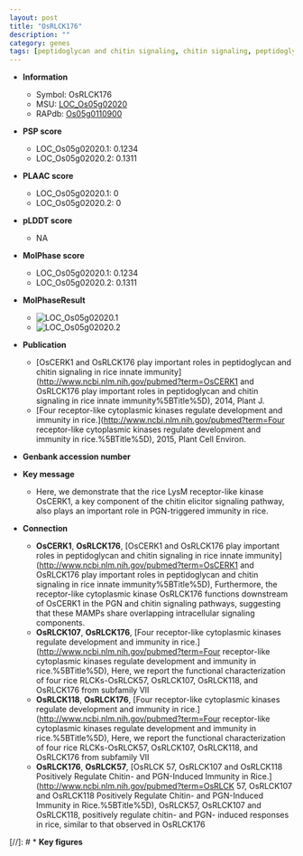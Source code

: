 ```yaml
---
layout: post
title: "OsRLCK176"
description: ""
category: genes
tags: [peptidoglycan and chitin signaling, chitin signaling, peptidoglycan signaling, innate immunity]
---
```


* **Information**  
    + Symbol: OsRLCK176  
    + MSU: [LOC_Os05g02020](http://rice.plantbiology.msu.edu/cgi-bin/ORF_infopage.cgi?orf=LOC_Os05g02020)  
    + RAPdb: [Os05g0110900](http://rapdb.dna.affrc.go.jp/viewer/gbrowse_details/irgsp1?name=Os05g0110900)  

* **PSP score**  
    + LOC_Os05g02020.1: 0.1234 
    + LOC_Os05g02020.2: 0.1311 

* **PLAAC score**  
    + LOC_Os05g02020.1: 0 
    + LOC_Os05g02020.2: 0 

* **pLDDT score**
    + NA


* **MolPhase score**
    + LOC_Os05g02020.1: 0.1234
    + LOC_Os05g02020.2: 0.1311

* **MolPhaseResult**
    + ![LOC_Os05g02020.1](https://ricepsp.github.io/pictures/LOC_Os05g/LOC_Os05g02020.1.png)
    + ![LOC_Os05g02020.2](https://ricepsp.github.io/pictures/LOC_Os05g/LOC_Os05g02020.2.png)

* **Publication**  
    + [OsCERK1 and OsRLCK176 play important roles in peptidoglycan and chitin signaling in rice innate immunity](http://www.ncbi.nlm.nih.gov/pubmed?term=OsCERK1 and OsRLCK176 play important roles in peptidoglycan and chitin signaling in rice innate immunity%5BTitle%5D), 2014, Plant J.
    + [Four receptor-like cytoplasmic kinases regulate development and immunity in rice.](http://www.ncbi.nlm.nih.gov/pubmed?term=Four receptor-like cytoplasmic kinases regulate development and immunity in rice.%5BTitle%5D), 2015, Plant Cell Environ.

* **Genbank accession number**  

* **Key message**  
    + Here, we demonstrate that the rice LysM receptor-like kinase OsCERK1, a key component of the chitin elicitor signaling pathway, also plays an important role in PGN-triggered immunity in rice.

* **Connection**  
    + __OsCERK1__, __OsRLCK176__, [OsCERK1 and OsRLCK176 play important roles in peptidoglycan and chitin signaling in rice innate immunity](http://www.ncbi.nlm.nih.gov/pubmed?term=OsCERK1 and OsRLCK176 play important roles in peptidoglycan and chitin signaling in rice innate immunity%5BTitle%5D), Furthermore, the receptor-like cytoplasmic kinase OsRLCK176 functions downstream of OsCERK1 in the PGN and chitin signaling pathways, suggesting that these MAMPs share overlapping intracellular signaling components.
    + __OsRLCK107__, __OsRLCK176__, [Four receptor-like cytoplasmic kinases regulate development and immunity in rice.](http://www.ncbi.nlm.nih.gov/pubmed?term=Four receptor-like cytoplasmic kinases regulate development and immunity in rice.%5BTitle%5D), Here, we report the functional characterization of four rice RLCKs-OsRLCK57, OsRLCK107, OsRLCK118, and OsRLCK176 from subfamily VII
    + __OsRLCK118__, __OsRLCK176__, [Four receptor-like cytoplasmic kinases regulate development and immunity in rice.](http://www.ncbi.nlm.nih.gov/pubmed?term=Four receptor-like cytoplasmic kinases regulate development and immunity in rice.%5BTitle%5D), Here, we report the functional characterization of four rice RLCKs-OsRLCK57, OsRLCK107, OsRLCK118, and OsRLCK176 from subfamily VII
    + __OsRLCK176__, __OsRLCK57__, [OsRLCK 57, OsRLCK107 and OsRLCK118 Positively Regulate Chitin- and PGN-Induced Immunity in Rice.](http://www.ncbi.nlm.nih.gov/pubmed?term=OsRLCK 57, OsRLCK107 and OsRLCK118 Positively Regulate Chitin- and PGN-Induced Immunity in Rice.%5BTitle%5D), OsRLCK57, OsRLCK107 and OsRLCK118, positively regulate chitin- and PGN- induced responses in rice, similar to that observed in OsRLCK176

[//]: # * **Key figures**  


